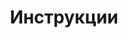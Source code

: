 ---
slug: "/post135"
title: "Инструкции"
metaTitle: "KLOUD.ONE"
metaDescription: "This is the meta description for this page"
---